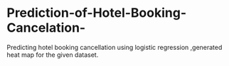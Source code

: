 # Prediction-of-Hotel-Booking-Cancelation-
Predicting hotel booking cancellation using logistic regression ,generated heat map for the given dataset.
